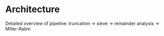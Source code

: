 # Architecture

Detailed overview of pipeline: truncation -> sieve -> remainder analysis -> Miller-Rabin
